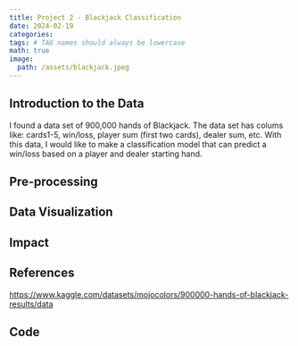 ```yaml
---
title: Project 2 - Blackjack Classification
date: 2024-02-19
categories: 
tags: # TAG names should always be lowercase
math: true
image:
  path: /assets/blackjack.jpeg
---
```


## Introduction to the Data
I found a data set of 900,000 hands of Blackjack. The data set has colums like: cards1-5, win/loss, player sum (first two cards), dealer sum, etc. With this data, I would like to make a classification model that can predict a win/loss based on a player and dealer starting hand.
## Pre-processing
## Data Visualization
## Impact
## References 
https://www.kaggle.com/datasets/mojocolors/900000-hands-of-blackjack-results/data
## Code

